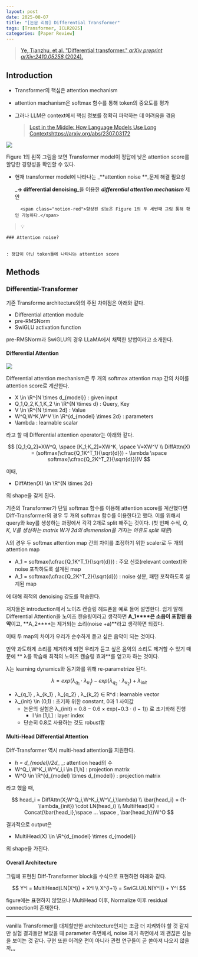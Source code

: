 ```yaml
---
layout: post
date: 2025-08-07
title: "[논문 리뷰] Differential Transformer"
tags: [Transformer, ICLR2025]
categories: [Paper Review]
---
```


> [Ye, Tianzhu, et al. "Differential transformer." ](https://arxiv.org/abs/2410.05258)[_arXiv preprint arXiv:2410.05258_](https://arxiv.org/abs/2410.05258)[ (2024).](https://arxiv.org/abs/2410.05258)



## Introduction

- Transformer의 핵심은 attention mechanism
- attention machanism은 softmax 함수를 통해 token의 중요도를 평가
- 그러나 LLM은 context에서 핵심 정보를 정확히 파악하는 데 어려움을 겪음

	> [Lost in the Middle: How Language Models Use Long Contextshttps://arxiv.org/abs/2307.03172](https://arxiv.org/abs/2307.03172)


![](https://prod-files-secure.s3.us-west-2.amazonaws.com/542b861c-36a8-4051-84e5-8804b6728dba/9083ea56-691a-4752-ae26-47f403431ac8/image.png?X-Amz-Algorithm=AWS4-HMAC-SHA256&X-Amz-Content-Sha256=UNSIGNED-PAYLOAD&X-Amz-Credential=ASIAZI2LB466SMO4JMF2%2F20250904%2Fus-west-2%2Fs3%2Faws4_request&X-Amz-Date=20250904T040101Z&X-Amz-Expires=3600&X-Amz-Security-Token=IQoJb3JpZ2luX2VjEOz%2F%2F%2F%2F%2F%2F%2F%2F%2F%2FwEaCXVzLXdlc3QtMiJHMEUCIDWoeD7fMXh3JmJqpYLRMWS9YKd1cYRT6qZv8cTtuAeIAiEAwkuYMLq%2FQoGlpqimESBdGgY3BSWQrW4u1n%2F0fp7Ds0Yq%2FwMIVBAAGgw2Mzc0MjMxODM4MDUiDOa1ZS40T67jp4%2B1ySrcAwMAIdLUeCU7h77BXORIMkgkvf04pXNQBfZZKz5kdHLvmigCYDSVxX3vRO3EbQf5qG1aLpzoQYRSuXd2cKNg3TZYV9pLOY2bjNDod0L8x71u8l0k9s0WQfSe9KvGBckx762Pwene9YeFUmQTdsCbrmFt0pYnGXV6gHJaZbEXjtG0guoNX0eys67BfVJ1KA7jNoqmm4%2FMyL51aoItgnpCE4esNyo2%2BbINhaOZjHd0aLyP8X%2B9h9up91uUB%2FtfUDU2DRs8D5mZ1MgIly9jFrtJGQZkoG28RdVv3a7Gb2TZhJUCOM1GVta4Th8y95jJF%2BYpFfVLWK3CexqQM%2BTx5ALgB70YvfM3VwODdEJksHMXshwKU3n8QRrj8ZsVmDIKNkqtB66mxOFB%2FS7hLpWiqqHHPiSaBc1tAmAMES7Ylpu3TlpLL7v2P065txB%2FtzpURRRlEX1D7b00KO6NewrDti%2BgbQiQe%2Ft1DeQcDjpXYUlzg5yExV9rhb1dyaQZrDvDiL5wxdbiwfaMwmpXPFJZ7bbmSDePsw8JADs9b6jj77%2FNTuwxqxh2wzePeqzXsmA73bfik3tbfhq1TyN2HKMkU%2FcllwVremkCRlapYZHZjrtPdtcbQcPt4ff%2BDwUF7yBhMI6N5MUGOqUByAYIVE64dFe5xUyOLjjtLgKtvEBEtXAh9%2FXars7QwUHCABObNsQLRzpGVrRn0qKIMO1Z%2Bn6pyVdYjQbsrWf7isRSeboWqcwxLa3VinTX82g1OxE%2BXdZCMRtLuBR3phJ21Y6U2cLW4%2Bv8qbj2H9tI6fUBA3CIfVzLz%2BdQ%2F5Qf6anQWFT15uKC3Wv61CG6hYWP4M7gGEG3ixu54mlv65JiOEySlIkX&X-Amz-Signature=f9afb484d78128ac80cebede5fdf54a598de423c7d7acc2cd48d369260398ae8&X-Amz-SignedHeaders=host&x-amz-checksum-mode=ENABLED&x-id=GetObject)


Figure 1의 왼쪽 그림을 보면 Transformer model이 정답에 낮은 attention score를 할당한 경향성을 확인할 수 있다.

- 현재 transformer model에 나타나는 _**attention noise **_문제 해결 필요성

	_**→ differential denoising**_을 이용한 _**differential attention mechanism**_ 제안


		<span class="notion-red">향상된 성능은 Figure 1의 두 세번째 그림 통해 확인 가능하다.</span>


> 💡 


	### Attention noise?


	: 정답이 아닌 token들에 나타나는 attention score



## Methods



### Differential-Transformer


기존 Transforme architecture와의 주된 차이점은 아래와 같다.

- Differential attention module
- pre-RMSNorm
- SwiGLU activation function

pre-RMSNorm과 SwiGLU의 경우 LLaMA에서 채택한 방법이라고 소개한다.



#### Differential Attention


![](https://prod-files-secure.s3.us-west-2.amazonaws.com/542b861c-36a8-4051-84e5-8804b6728dba/116d70b2-1963-4810-9167-f4c7d8a06e8f/image.png?X-Amz-Algorithm=AWS4-HMAC-SHA256&X-Amz-Content-Sha256=UNSIGNED-PAYLOAD&X-Amz-Credential=ASIAZI2LB466SMO4JMF2%2F20250904%2Fus-west-2%2Fs3%2Faws4_request&X-Amz-Date=20250904T040101Z&X-Amz-Expires=3600&X-Amz-Security-Token=IQoJb3JpZ2luX2VjEOz%2F%2F%2F%2F%2F%2F%2F%2F%2F%2FwEaCXVzLXdlc3QtMiJHMEUCIDWoeD7fMXh3JmJqpYLRMWS9YKd1cYRT6qZv8cTtuAeIAiEAwkuYMLq%2FQoGlpqimESBdGgY3BSWQrW4u1n%2F0fp7Ds0Yq%2FwMIVBAAGgw2Mzc0MjMxODM4MDUiDOa1ZS40T67jp4%2B1ySrcAwMAIdLUeCU7h77BXORIMkgkvf04pXNQBfZZKz5kdHLvmigCYDSVxX3vRO3EbQf5qG1aLpzoQYRSuXd2cKNg3TZYV9pLOY2bjNDod0L8x71u8l0k9s0WQfSe9KvGBckx762Pwene9YeFUmQTdsCbrmFt0pYnGXV6gHJaZbEXjtG0guoNX0eys67BfVJ1KA7jNoqmm4%2FMyL51aoItgnpCE4esNyo2%2BbINhaOZjHd0aLyP8X%2B9h9up91uUB%2FtfUDU2DRs8D5mZ1MgIly9jFrtJGQZkoG28RdVv3a7Gb2TZhJUCOM1GVta4Th8y95jJF%2BYpFfVLWK3CexqQM%2BTx5ALgB70YvfM3VwODdEJksHMXshwKU3n8QRrj8ZsVmDIKNkqtB66mxOFB%2FS7hLpWiqqHHPiSaBc1tAmAMES7Ylpu3TlpLL7v2P065txB%2FtzpURRRlEX1D7b00KO6NewrDti%2BgbQiQe%2Ft1DeQcDjpXYUlzg5yExV9rhb1dyaQZrDvDiL5wxdbiwfaMwmpXPFJZ7bbmSDePsw8JADs9b6jj77%2FNTuwxqxh2wzePeqzXsmA73bfik3tbfhq1TyN2HKMkU%2FcllwVremkCRlapYZHZjrtPdtcbQcPt4ff%2BDwUF7yBhMI6N5MUGOqUByAYIVE64dFe5xUyOLjjtLgKtvEBEtXAh9%2FXars7QwUHCABObNsQLRzpGVrRn0qKIMO1Z%2Bn6pyVdYjQbsrWf7isRSeboWqcwxLa3VinTX82g1OxE%2BXdZCMRtLuBR3phJ21Y6U2cLW4%2Bv8qbj2H9tI6fUBA3CIfVzLz%2BdQ%2F5Qf6anQWFT15uKC3Wv61CG6hYWP4M7gGEG3ixu54mlv65JiOEySlIkX&X-Amz-Signature=8e5d755cf474c7909f0a22cbd89cbb070be23712e0670eb57ccc5b9381d4cdff&X-Amz-SignedHeaders=host&x-amz-checksum-mode=ENABLED&x-id=GetObject)


Differential attention mechanism은 두 개의 softmax attention map 간의 차이를 attention score로 계산한다.

- X \in \R^{N \times d\_{model}} : given input
- Q\_1,Q\_2,K\_1,K\_2 \in \R^{N \times d} : Query, Key
- V \in \R^{N \times 2d} : Value
- W^Q,W^K,W^V \in \R^{d\_{model} \times 2d} : parameters
- \lambda : learnable scalar

라고 할 때 Differential attention operator는 아래와 같다.


$$
[Q_1;Q_2]=XW^Q, \space [K_1;K_2]=XW^K, \space V=XW^V \\
DiffAttn(X) = (softmax(\cfrac{Q_1K^T_1}{\sqrt{d}}) - \lambda \space softmax(\cfrac{Q_2K^T_2}{\sqrt{d}}))V
$$


이때,

- DiffAtten(X) \in \R^{N \times 2d}

의 shape을 갖게 된다.


기존의 Transformer가 단일 softmax 함수를 이용해 attention score를 계산했다면 Diff-Transformer의 경우 두 개의 softmax 함수를 이용한다고 했다. 이를 위해서 query와 key를 생성하는 과정에서 각각 2개로 split 해주는 것이다. <span class="notion-red">(첫 번째 수식, </span><span class="notion-red">_Q, K, V를 생성하는 matrix W가 2d의 dismension을 가지는 이유도 split 때문_</span><span class="notion-red">)</span>


 λ의 경우 두 softmax attention map 간의 차이를 조정하기 위한 scaler로 두 개의 attention map

- A\_1 = softmax(\cfrac{Q\_1K^T\_1}{\sqrt{d}}) : 주요 신호(relevant context)와 noise 포착하도록 설계된 map
- A\_1 = softmax(\cfrac{Q\_2K^T\_2}{\sqrt{d}}) : noise 성분, 패턴 포착하도록 설계된 map 

에 대해 최적의 denoising 강도를 학습한다.


저자들은 introduction에서 노이즈 캔슬링 헤드폰을 예로 들어 설명한다. 쉽게 말해 Differential Attention을 노이즈 캔슬링이라고 생각하면 **A\_1****은 소음이 포함된 음악**이고, **A\_2****는 제거되는 소리(noise +a)**라고 생각하면 되겠다. 


이때 두 map의 차이가 우리가 순수하게 듣고 싶은 음악이 되는 것이다. 


만약 과도하게 소리를 제거하게 되면 우리가 듣고 싶은 음악의 소리도 제거할 수 있기 때문에 ** λ를 학습해 최적의 노이즈 캔슬링 효과**를 얻고자 하는 것이다.


λ는 learning dynamics와 동기화를 위해 re-parametrize 된다.


$$
\lambda = exp(\lambda_{q_1} \cdot \lambda_{k_1}) - exp(\lambda_{q_2} \cdot \lambda_{k_2}) + \lambda_{init}
$$

- λ\_{q\_1} , λ\_{k\_1} , λ\_{q\_2} , λ\_{k\_2} ∈ R^d : learnable vector
- λ\_{init} \in (0,1) : 초기화 위한 constant, 0과 1 사이값
	- 논문의 실험은 λ\_{init} = 0.8 − 0.6 × exp(−0.3 · (l − 1)) 로 초기화해 진행
		- l \in [1,L] : layer index
	- 단순히 0.8로 사용하는 것도 robust함


#### **Multi-Head Differential Attention**


Diff-Transformer 역시 multi-head attention을 지원한다.

- _h = d\_{model}/2d__ _: attention head의 수
- W^Q\_i,W^K\_i,W^V\_i,i \in [1,h] : projection matrix
- W^O \in \R^{d\_{model} \times d\_{model}} : projection matrix

라고 했을 때,


$$
head_i = DiffAttn(X;W^Q_i,W^K_i,W^V_i,\lambda) \\
\bar{head_i} = (1-\lambda_{init}) \cdot LN(head_i) \\
MultiHead(X) = Concat(\bar{head_i},\space ... \space , \bar{head_h})W^O
$$


결과적으로 output은

- MultiHead(X) \in \R^{d\_{model} \times d\_{model}}

의 shape을 가진다.



#### Overall Architecture


그림에 표현된 Diff-Transformer block을 수식으로 표현하면 아래와 같다.


$$
Y^l = MultiHead(LN(X^l)) + X^l \\
X^{l+1} = SwiGLU(LN(Y^l)) + Y^l
$$


figure에는 표현하지 않았으나 MultiHead 이후, Normalize 이후 residual connection이 존재한다.


---


vanilla Transformer를 대체할만한 architecture인지는 조금 더 지켜봐야 할 것 같지만 실험 결과들만 보았을 때 parameter 측면에서, noise 제거 측면에서 꽤 괜찮은 성능을 보이는 것 같다. 구현 또한 어려운 편이 아니라 관련 연구들이 곧 쏟아져 나오지 않을까,,,

